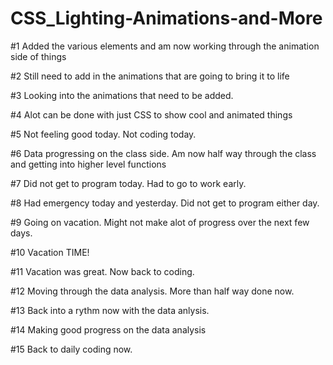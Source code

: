 # CSS_Lighting-Animations-and-More

#1 Added the various elements and am now working through the animation side of things

#2 Still need to add in the animations that are going to bring it to life

#3 Looking into the animations that need to be added.

#4 Alot can be done with just CSS to show cool and animated things

#5 Not feeling good today. Not coding today.

#6 Data progressing on the class side. Am now half way through the class and getting into higher level functions

#7 Did not get to program today. Had to go to work early.

#8 Had emergency today and yesterday. Did not get to program either day.

#9 Going on vacation. Might not make alot of progress over the next few days.

#10 Vacation TIME!

#11 Vacation was great. Now back to coding.

#12 Moving through the data analysis. More than half way done now.

#13 Back into a rythm now with the data anlysis.

#14 Making good progress on the data analysis

#15 Back to daily coding now.